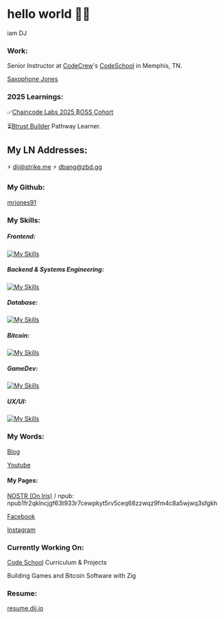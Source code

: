 # hello world 👋🏾

iam DJ

### Work:
Senior Instructor at [CodeCrew](https://code-crew.org/codeschool)'s [CodeSchool](https://github.com/CodeCrew-CodeSchool) in Memphis, TN.

[Saxophone Jones](./sax)

### 2025 Learnings:
✅[Chaincode Labs 2025 ₿OSS Cohort](https://learning.chaincode.com/) 

⏳[Btrust Builder](https://btrust.tech) Pathway Learner.

<link rel="stylesheet" href="./style.css"/>

## My LN Addresses: 
⚡ [dij@strike.me](https://strike.me/dij/)
⚡ dbang@zbd.gg

### My Github:
[mrjones91](https://github.com/mrjones91)

### My Skills:
##### Frontend:
[![My Skills](https://skillicons.dev/icons?i=js,htmx,html,css,md,bootstrap,materialui,jquery,angular,wasm&theme=dark)](https://skillicons.dev)

##### Backend & Systems Engineering:
[![My Skills](https://skillicons.dev/icons?i=zig,cs,c,dotnet,nodejs,express,windows,ubuntu,linux,docker&theme=dark)](https://skillicons.dev)

##### Database:
[![My Skills](https://skillicons.dev/icons?i=sqlite,mongodb,mysql&theme=dark)](https://skillicons.dev)

##### Bitcoin:
[![My Skills](https://skillicons.dev/icons?i=bash,ubuntu,linux&theme=dark)](https://skillicons.dev)

##### GameDev:
[![My Skills](https://skillicons.dev/icons?i=html,wasm,unity,unreal,apple,windows,linux,discord&theme=dark)](https://skillicons.dev)

##### UX/UI:
[![My Skills](https://skillicons.dev/icons?i=bootstrap,materialui,ai,ps&theme=dark)](https://skillicons.dev)
<!-- [About dij](https://www.dij.io) -->
### My Words:
[Blog](https://sidequests.onrender.com/Blog/Staff/DJ)

[Youtube](https://www.youtube.com/@dij117)

#### My Pages:

[NOSTR (On Iris)](https://iris.to/npub1fr2qklncjgf63t933r7cewpkyt5rv5ceq68zzwqz9fm4c8a5wjwq3sfgkh) / npub: npub1fr2qklncjgf63t933r7cewpkyt5rv5ceq68zzwqz9fm4c8a5wjwq3sfgkh 

<!-- [Primal](https://primal.net/p/npub1fr2qklncjgf63t933r7cewpkyt5rv5ceq68zzwqz9fm4c8a5wjwq3sfgkh) -->

[Facebook](https://facebook.com/mrjones91)

[Instagram](https://instagram.com/djstrongmane)

### Currently Working On:

[Code School](https://github.com/CodeCrew-CodeSchool) Curriculum & Projects

Building Games and Bitcoin Software with Zig

### Resume:
[resume.dij.io](https://resume.dij.io)

<!--
**mrjones91/mrjones91** is a ✨ _special_ ✨ repository because its `README.md` (this file) appears on your GitHub profile.

Here are some ideas to get you started:

- 🔭 I’m currently working on ...
- 🌱 I’m currently learning ...
- 👯 I’m looking to collaborate on ...
- 🤔 I’m looking for help with ...
- 💬 Ask me about ...
- 📫 How to reach me: ...
- 😄 Pronouns: ...
- ⚡ Fun fact: ...
-->

